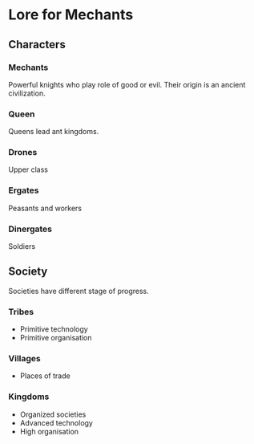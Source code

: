 # Lore for Mechants

## Characters

### Mechants

Powerful knights who play role of good or evil. Their origin is an ancient civilization.


### Queen

Queens lead ant kingdoms.

### Drones

Upper class 

### Ergates

Peasants and workers

### Dinergates

Soldiers

## Society
Societies have different stage of progress.


### Tribes
- Primitive technology
- Primitive organisation


### Villages

- Places of trade

### Kingdoms

- Organized societies
- Advanced technology
- High organisation

